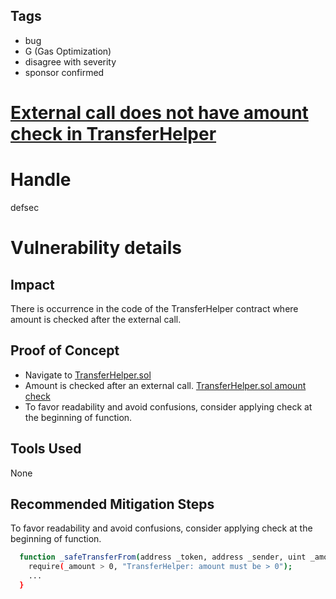 ## Tags

- bug
- G (Gas Optimization)
- disagree with severity
- sponsor confirmed

# [External call does not have amount check in TransferHelper](https://github.com/code-423n4/2021-07-wildcredit-findings/issues/56) 

# Handle

defsec


# Vulnerability details

## Impact

There is occurrence in the code of the TransferHelper contract where amount is checked after the external call.

## Proof of Concept

- Navigate to [TransferHelper.sol](https://github.com/code-423n4/2021-07-wildcredit/blob/main/contracts/TransferHelper.sol)
-  Amount is checked after an external call. [TransferHelper.sol amount check](https://github.com/code-423n4/2021-07-wildcredit/blob/main/contracts/TransferHelper.sol#L22) 
-  To favor readability and avoid confusions, consider applying check at the beginning of function.

## Tools Used

None

## Recommended Mitigation Steps

To favor readability and avoid confusions, consider applying check at the beginning of function.

```sh
  function _safeTransferFrom(address _token, address _sender, uint _amount) internal virtual {
    require(_amount > 0, "TransferHelper: amount must be > 0");
    ...
  }
```


